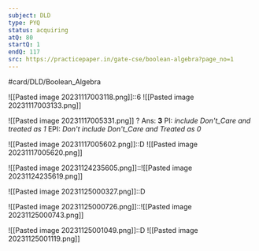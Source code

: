 ```yaml
---
subject: DLD
type: PYQ
status: acquiring
atQ: 80
startQ: 1
endQ: 117
src: https://practicepaper.in/gate-cse/boolean-algebra?page_no=1
---
```

#card/DLD/Boolean_Algebra

![[Pasted image 20231117003118.png]]::6 ![[Pasted image 20231117003133.png]] <!--SR:!2023-12-11,2,157-->

![[Pasted image 20231117005331.png]]
?
Ans: **3**
PI: *include Don't_Care and treated as 1*
EPI: *Don't include  Don't_Care and Treated as 0* <!--SR:!2023-12-11,2,157-->


![[Pasted image 20231117005602.png]]::D ![[Pasted image 20231117005620.png]] <!--SR:!2023-12-12,3,150-->

![[Pasted image 20231124235605.png]]::![[Pasted image 20231124235619.png]] <!--SR:!2023-12-13,4,170-->

![[Pasted image 20231125000327.png]]::D <!--SR:!2023-12-13,4,170-->

![[Pasted image 20231125000726.png]]::![[Pasted image 20231125000743.png]] <!--SR:!2023-12-11,2,157-->

![[Pasted image 20231125001049.png]]::D ![[Pasted image 20231125001119.png]] <!--SR:!2023-12-04,2,150-->

